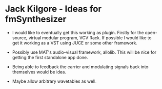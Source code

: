 # Jack Kilgore - Ideas for fmSynthesizer

* I would like to eventually get this working as plugin. Firstly for the open-source, virtual modular program, VCV Rack. If possible I would like to get it working as a VST using JUCE or some other framework.

* Possibly use MAT's audio-visual framework, allolib. This will be nice for getting the first standalone app done. 

* Being able to feedback the carrier and modulating signals back into themselves would be idea. 

* Maybe allow arbitrary wavetables as well.